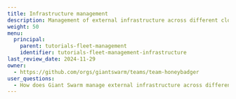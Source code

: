```yaml
---
title: Infrastructure management
description: Management of external infrastructure across different cloud providers.
weight: 50
menu:
  principal:
    parent: tutorials-fleet-management
    identifier: tutorials-fleet-management-infrastructure
last_review_date: 2024-11-29
owner:
  - https://github.com/orgs/giantswarm/teams/team-honeybadger
user_questions:
  - How does Giant Swarm manage external infrastructure across different cloud providers?
---
```

